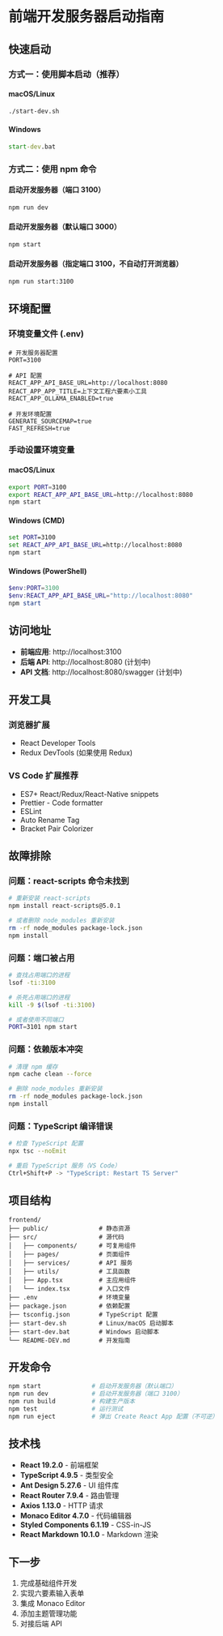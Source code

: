 # 前端开发服务器启动指南

## 快速启动

### 方式一：使用脚本启动（推荐）

#### macOS/Linux
```bash
./start-dev.sh
```

#### Windows
```cmd
start-dev.bat
```

### 方式二：使用 npm 命令

#### 启动开发服务器（端口 3100）
```bash
npm run dev
```

#### 启动开发服务器（默认端口 3000）
```bash
npm start
```

#### 启动开发服务器（指定端口 3100，不自动打开浏览器）
```bash
npm run start:3100
```

## 环境配置

### 环境变量文件 (.env)
```env
# 开发服务器配置
PORT=3100

# API 配置
REACT_APP_API_BASE_URL=http://localhost:8080
REACT_APP_APP_TITLE=上下文工程六要素小工具
REACT_APP_OLLAMA_ENABLED=true

# 开发环境配置
GENERATE_SOURCEMAP=true
FAST_REFRESH=true
```

### 手动设置环境变量

#### macOS/Linux
```bash
export PORT=3100
export REACT_APP_API_BASE_URL=http://localhost:8080
npm start
```

#### Windows (CMD)
```cmd
set PORT=3100
set REACT_APP_API_BASE_URL=http://localhost:8080
npm start
```

#### Windows (PowerShell)
```powershell
$env:PORT=3100
$env:REACT_APP_API_BASE_URL="http://localhost:8080"
npm start
```

## 访问地址

- **前端应用**: http://localhost:3100
- **后端 API**: http://localhost:8080 (计划中)
- **API 文档**: http://localhost:8080/swagger (计划中)

## 开发工具

### 浏览器扩展
- React Developer Tools
- Redux DevTools (如果使用 Redux)

### VS Code 扩展推荐
- ES7+ React/Redux/React-Native snippets
- Prettier - Code formatter
- ESLint
- Auto Rename Tag
- Bracket Pair Colorizer

## 故障排除

### 问题：react-scripts 命令未找到
```bash
# 重新安装 react-scripts
npm install react-scripts@5.0.1

# 或者删除 node_modules 重新安装
rm -rf node_modules package-lock.json
npm install
```

### 问题：端口被占用
```bash
# 查找占用端口的进程
lsof -ti:3100

# 杀死占用端口的进程
kill -9 $(lsof -ti:3100)

# 或者使用不同端口
PORT=3101 npm start
```

### 问题：依赖版本冲突
```bash
# 清理 npm 缓存
npm cache clean --force

# 删除 node_modules 重新安装
rm -rf node_modules package-lock.json
npm install
```

### 问题：TypeScript 编译错误
```bash
# 检查 TypeScript 配置
npx tsc --noEmit

# 重启 TypeScript 服务（VS Code）
Ctrl+Shift+P -> "TypeScript: Restart TS Server"
```

## 项目结构

```
frontend/
├── public/              # 静态资源
├── src/                 # 源代码
│   ├── components/      # 可复用组件
│   ├── pages/           # 页面组件
│   ├── services/        # API 服务
│   ├── utils/           # 工具函数
│   ├── App.tsx          # 主应用组件
│   └── index.tsx        # 入口文件
├── .env                 # 环境变量
├── package.json         # 依赖配置
├── tsconfig.json        # TypeScript 配置
├── start-dev.sh         # Linux/macOS 启动脚本
├── start-dev.bat        # Windows 启动脚本
└── README-DEV.md        # 开发指南
```

## 开发命令

```bash
npm start              # 启动开发服务器（默认端口）
npm run dev            # 启动开发服务器（端口 3100）
npm run build          # 构建生产版本
npm test               # 运行测试
npm run eject          # 弹出 Create React App 配置（不可逆）
```

## 技术栈

- **React 19.2.0** - 前端框架
- **TypeScript 4.9.5** - 类型安全
- **Ant Design 5.27.6** - UI 组件库
- **React Router 7.9.4** - 路由管理
- **Axios 1.13.0** - HTTP 请求
- **Monaco Editor 4.7.0** - 代码编辑器
- **Styled Components 6.1.19** - CSS-in-JS
- **React Markdown 10.1.0** - Markdown 渲染

## 下一步

1. 完成基础组件开发
2. 实现六要素输入表单
3. 集成 Monaco Editor
4. 添加主题管理功能
5. 对接后端 API